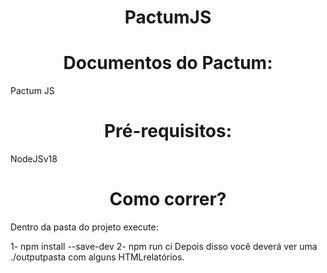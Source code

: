 <h1 align="center"> PactumJS </h1>




<h1 align="center"> Documentos do Pactum:  </h1>
Pactum JS

<h1 align="center"> Pré-requisitos:  </h1>
NodeJSv18

<h1 align="center"> Como correr?  </h1>
Dentro da pasta do projeto execute:

1- npm install --save-dev
2- npm run ci
Depois disso você deverá ver uma ./outputpasta com alguns HTMLrelatórios.





